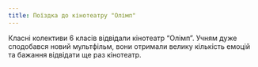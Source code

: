 ```yaml
---
title: Поїздка до кінотеатру "Олімп"
---
```


Класні колективи 6 класів відвідали кінотеатр “Олімп”. Учням дуже сподобався новий мультфільм, вони отримали велику кількість емоцій та бажання відвідати ще раз кінотеатр.

<slideshow id="72157650245924651"></slideshow>
